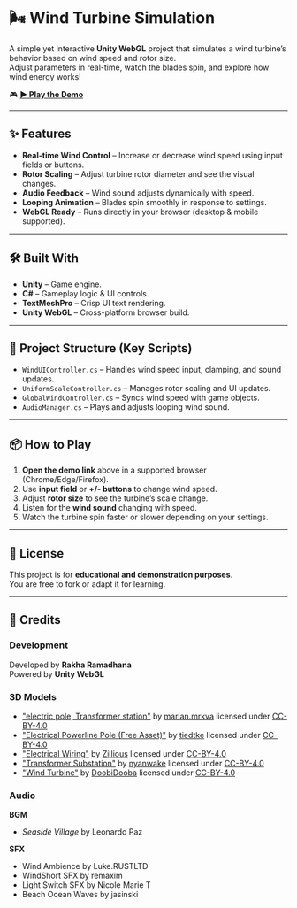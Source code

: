 # 🌬️ Wind Turbine Simulation

A simple yet interactive **Unity WebGL** project that simulates a wind turbine’s behavior based on wind speed and rotor size.  
Adjust parameters in real-time, watch the blades spin, and explore how wind energy works!

🎮 **[▶ Play the Demo](https://play.unity.com/en/games/96df6571-3ab6-4187-8fdf-420b83525431/wind-turbine-simulation)**

---

## ✨ Features
- **Real-time Wind Control** – Increase or decrease wind speed using input fields or buttons.
- **Rotor Scaling** – Adjust turbine rotor diameter and see the visual changes.
- **Audio Feedback** – Wind sound adjusts dynamically with speed.
- **Looping Animation** – Blades spin smoothly in response to settings.
- **WebGL Ready** – Runs directly in your browser (desktop & mobile supported).

---

## 🛠 Built With
- **Unity** – Game engine.
- **C#** – Gameplay logic & UI controls.
- **TextMeshPro** – Crisp UI text rendering.
- **Unity WebGL** – Cross-platform browser build.

---

## 📂 Project Structure (Key Scripts)
- `WindUIController.cs` – Handles wind speed input, clamping, and sound updates.
- `UniformScaleController.cs` – Manages rotor scaling and UI updates.
- `GlobalWindController.cs` – Syncs wind speed with game objects.
- `AudioManager.cs` – Plays and adjusts looping wind sound.

---

## 📦 How to Play
1. **Open the demo link** above in a supported browser (Chrome/Edge/Firefox).
2. Use **input field** or **+/- buttons** to change wind speed.
3. Adjust **rotor size** to see the turbine’s scale change.
4. Listen for the **wind sound** changing with speed.
5. Watch the turbine spin faster or slower depending on your settings.

---

## 📜 License
This project is for **educational and demonstration purposes**.  
You are free to fork or adapt it for learning.

---

## 🙌 Credits

### Development
Developed by **Rakha Ramadhana**  
Powered by **Unity WebGL**

### 3D Models  
- ["electric pole, Transformer station"](https://sketchfab.com/3d-models/electric-pole-transformer-station-1b60454ff0f3414d9f2440aec9453d75) by [marian.mrkva](https://sketchfab.com/marian.mrkva) licensed under [CC-BY-4.0](http://creativecommons.org/licenses/by/4.0/)  
- ["Electrical Powerline Pole (Free Asset)"](https://sketchfab.com/3d-models/electrical-powerline-pole-free-asset-001a960897dd46c9a6a439e5fb1167f8) by [tiedtke](https://sketchfab.com/tiedtke) licensed under [CC-BY-4.0](http://creativecommons.org/licenses/by/4.0/)  
- ["Electrical Wiring"](https://sketchfab.com/3d-models/electrical-wiring-0088c99f46aa4661b0dc91dbf7119c88) by [Zillious](https://sketchfab.com/zillious) licensed under [CC-BY-4.0](http://creativecommons.org/licenses/by/4.0/)  
- ["Transformer Substation"](https://sketchfab.com/3d-models/transformer-substation-97a1e95d25f2472c809b0f3a7be8d267) by [nyanwake](https://sketchfab.com/nyanwake) licensed under [CC-BY-4.0](http://creativecommons.org/licenses/by/4.0/)  
- ["Wind Turbine"](https://sketchfab.com/3d-models/wind-turbine-285032402a8543ae8bf3e3c4d8c9f98a) by [DoobiDooba](https://sketchfab.com/DoobiDooba) licensed under [CC-BY-4.0](http://creativecommons.org/licenses/by/4.0/)  

### Audio
**BGM**  
- *Seaside Village* by Leonardo Paz  

**SFX**  
- Wind Ambience by Luke.RUSTLTD  
- WindShort SFX by remaxim  
- Light Switch SFX by Nicole Marie T  
- Beach Ocean Waves by jasinski  
